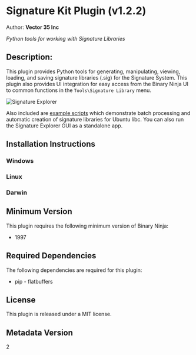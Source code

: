 # Signature Kit Plugin (v1.2.2)
Author: **Vector 35 Inc**

_Python tools for working with Signature Libraries_

## Description:

This plugin provides Python tools for generating, manipulating, viewing, loading, and saving signature libraries (.sig) for the Signature System. This plugin also provides UI integration for easy access from the Binary Ninja UI to common functions in the `Tools\Signature Library` menu.


![Signature Explorer](https://raw.githubusercontent.com/vector35/sigkit/master/images/explorer.png)

Also included are [example scripts](https://github.com/Vector35/sigkit/tree/master/examples) which demonstrate batch processing and automatic creation of signature libraries for Ubuntu libc.
You can also run the Signature Explorer GUI as a standalone app.


## Installation Instructions

### Windows



### Linux



### Darwin



## Minimum Version

This plugin requires the following minimum version of Binary Ninja:

* 1997



## Required Dependencies

The following dependencies are required for this plugin:

 * pip - flatbuffers


## License

This plugin is released under a MIT license.
## Metadata Version

2
